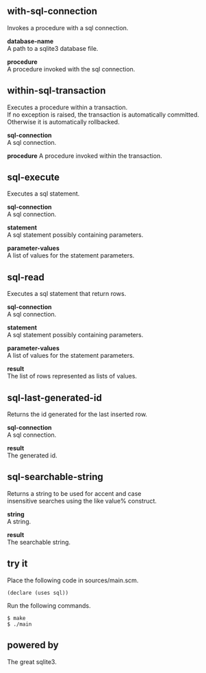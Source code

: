 with-sql-connection
-------------------
Invokes a procedure with a sql connection.

__database-name__  
A path to a sqlite3 database file.

__procedure__  
A procedure invoked with the sql connection.

within-sql-transaction
----------------------
Executes a procedure within a transaction.  
If no exception is raised, the transaction is automatically committed.  
Otherwise it is automatically rollbacked.

__sql-connection__  
A sql connection.

__procedure__
A procedure invoked within the transaction.

sql-execute
-----------
Executes a sql statement.

__sql-connection__  
A sql connection.

__statement__  
A sql statement possibly containing parameters.

__parameter-values__  
A list of values for the statement parameters.

sql-read
--------
Executes a sql statement that return rows.

__sql-connection__  
A sql connection.

__statement__  
A sql statement possibly containing parameters.

__parameter-values__  
A list of values for the statement parameters.

__result__  
The list of rows represented as lists of values.

sql-last-generated-id
---------------------
Returns the id generated for the last inserted row.

__sql-connection__  
A sql connection.

__result__  
The generated id.

sql-searchable-string
---------------------
Returns a string to be used for accent and case  
insensitive searches using the like value% construct.

__string__  
A string.

__result__  
The searchable string.

try it
------
Place the following code in sources/main.scm.

    (declare (uses sql))


Run the following commands.

    $ make
    $ ./main


powered by
----------
The great sqlite3.
